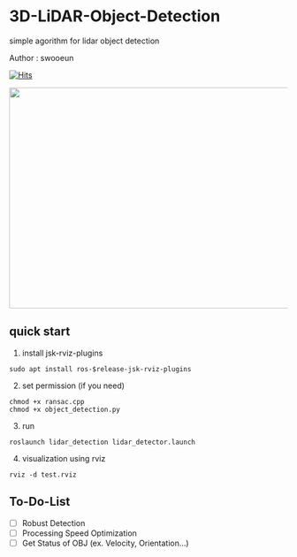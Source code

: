 # 3D-LiDAR-Object-Detection

simple agorithm for lidar object detection

Author : swooeun

[![Hits](https://hits.seeyoufarm.com/api/count/incr/badge.svg?url=https%3A%2F%2Fgithub.com%2FSeungw0o%2F3D-LiDAR-Object-Detection&count_bg=%2379C83D&title_bg=%23555555&icon=&icon_color=%23E7E7E7&title=hits&edge_flat=false)](https://hits.seeyoufarm.com)

<center><img src="https://user-images.githubusercontent.com/71008546/226229662-922bf5cc-5e1c-49fe-9d57-0d09a1c985f7.gif" width="600" height="400"></center>

## quick start 
1. install jsk-rviz-plugins<br/>
```
sudo apt install ros-$release-jsk-rviz-plugins
```

2. set permission (if you need) <br/>
```
chmod +x ransac.cpp
chmod +x object_detection.py
```

3. run
```
roslaunch lidar_detection lidar_detector.launch
```

4. visualization using rviz
```
rviz -d test.rviz
```

## To-Do-List
- [ ] Robust Detection
- [ ] Processing Speed Optimization
- [ ] Get Status of OBJ (ex. Velocity, Orientation...)
